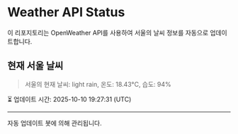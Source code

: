 
# Weather API Status

이 리포지토리는 OpenWeather API를 사용하여 서울의 날씨 정보를 자동으로 업데이트합니다.

## 현재 서울 날씨
> 서울의 현재 날씨: light rain, 온도: 18.43°C, 습도: 94%

⏳ 업데이트 시간: 2025-10-10 19:27:31 (UTC)

---
자동 업데이트 봇에 의해 관리됩니다.
